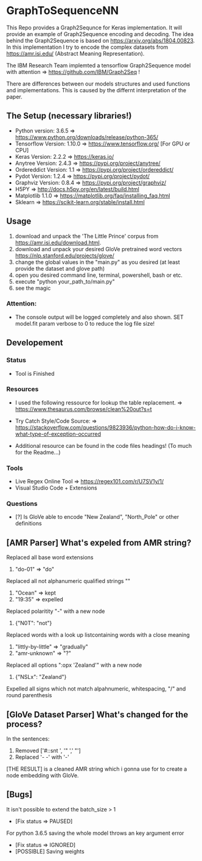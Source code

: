 # GraphToSequenceNN 

This Repo provides a Graph2Sequnce for Keras implementation. It will provide an example of Graph2Sequence encoding and decoding. The idea behind the Graph2Sequence is based on https://arxiv.org/abs/1804.00823. In this implementation I try to encode the complex datasets from https://amr.isi.edu/ (Abstract Meaning Representation). 

The IBM Research Team implemted a tensorflow Graph2Sequence model with attention => https://github.com/IBM/Graph2Seq !

There are differences between our models structures and used functions and implementations.
This is caused by the differnt interpretation of the paper.

## The Setup (necessary libraries!)

- Python version:       3.6.5 => https://www.python.org/downloads/release/python-365/
- Tensorflow Version:   1.10.0 => https://www.tensorflow.org/ [For GPU or CPU]
- Keras Version:        2.2.2 => https://keras.io/
- Anytree Version:      2.4.3 => https://pypi.org/project/anytree/
- Ordereddict Version:  1.1   => https://pypi.org/project/ordereddict/
- Pydot Version:        1.2.4 => https://pypi.org/project/pydot/
- Graphviz Version:     0.8.4 => https://pypi.org/project/graphviz/
- H5PY                        => http://docs.h5py.org/en/latest/build.html
- Matplotlib            1.1.0 => https://matplotlib.org/faq/installing_faq.html
- Sklearn                     => https://scikit-learn.org/stable/install.html

## Usage

1. download and unpack the 'The Little Prince' corpus from https://amr.isi.edu/download.html. 
2. download and unpack your desired GloVe pretrained word vectors https://nlp.stanford.edu/projects/glove/
3. change the global values in the "main.py" as you desired (at least provide the dataset and glove path)
4. open you desired command line, terminal, powershell, bash or etc.
5. execute "python your_path_to/main.py"
6. see the magic

### Attention: 
- The console output will be logged completely and also shown. SET model.fit param verbose to 0 to reduce the log file size! 

## Developement 

### Status
- Tool is Finished

### Resources
- I used the following ressource for lookup the table replacement.
        => https://www.thesaurus.com/browse/clean%20out?s=t 
- Try Catch Style/Code Source:
        => https://stackoverflow.com/questions/9823936/python-how-do-i-know-what-type-of-exception-occurred

- Additional resource can be found in the code files headings! (To much for the Readme...)

### Tools
- Live Regex Online Tool => https://regex101.com/r/U7SV1y/1/ 
- Visual Studio Code + Extensions

### Questions
- [?]  Is GloVe able to encode "New Zealand", "North_Pole" or other definitions

## [AMR Parser] What's expeled from AMR string?
 
Replaced all base word extensions 
  1. "do-01" => "do"

Replaced all not alphanumeric qualified strings "" 
  1. "Ocean" => kept
  2. "19:35" => expelled

Replaced polaritity "-" with a new node 
  1. {"N0T": "not"}

Replaced words with a look up listcontaining words with a close meaning
  1. "littly-by-little" => "gradually"
  2. "amr-unknown" => "?"

Replaced all options ":opx 'Zealand'" with a new node 
  1. {"NSLx": "Zealand"}

Expelled all signs which not match alpahnumeric, whitespacing, "/" and round parenthesis


## [GloVe Dataset Parser] What's changed for the process?
In the sentences:
  1. Removed ['#::snt ', '" ',' "'] 
  2. Replaced '- -' with '-'

[THE RESULT] is a cleaned AMR string which i gonna use for to create a node embedding with GloVe.

## [Bugs]

It isn't possible to extend the batch_size > 1 
  * [Fix status => PAUSED]

For python 3.6.5 saving the whole model throws an key argument error 
  * [Fix status => IGNORED]
  * [POSSIBLE] Saving weights
                                          
